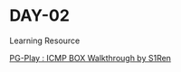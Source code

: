 
# DAY-02

Learning Resource


[PG-Play : ICMP BOX Walkthrough by S1Ren](https://youtu.be/6fyL_fFyV4c)
